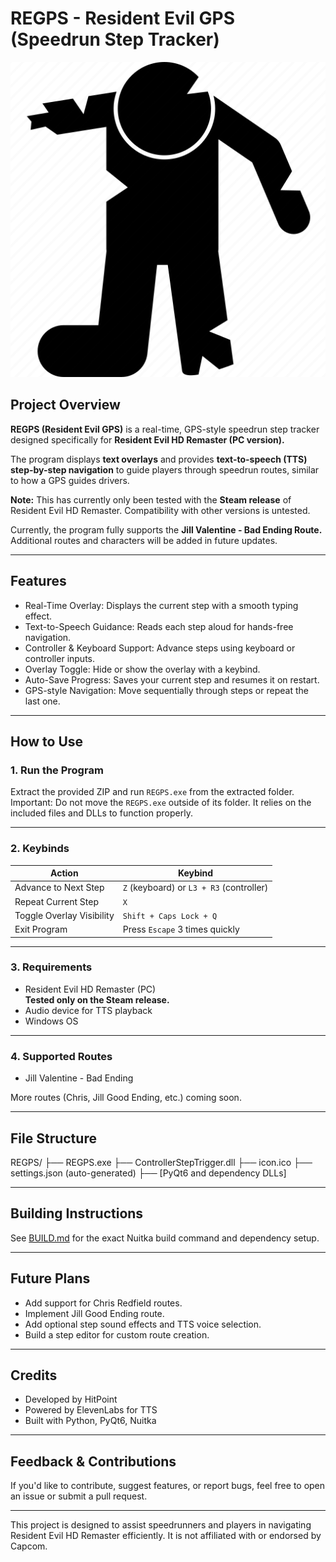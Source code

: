 # REGPS - Resident Evil GPS (Speedrun Step Tracker)

![REGPS Logo](icon.png)

## Project Overview
**REGPS (Resident Evil GPS)** is a real-time, GPS-style speedrun step tracker designed specifically for **Resident Evil HD Remaster (PC version).**

The program displays **text overlays** and provides **text-to-speech (TTS) step-by-step navigation** to guide players through speedrun routes, similar to how a GPS guides drivers.

**Note:** This has currently only been tested with the **Steam release** of Resident Evil HD Remaster. Compatibility with other versions is untested.

Currently, the program fully supports the **Jill Valentine - Bad Ending Route.** Additional routes and characters will be added in future updates.

---

## Features
- Real-Time Overlay: Displays the current step with a smooth typing effect.
- Text-to-Speech Guidance: Reads each step aloud for hands-free navigation.
- Controller & Keyboard Support: Advance steps using keyboard or controller inputs.
- Overlay Toggle: Hide or show the overlay with a keybind.
- Auto-Save Progress: Saves your current step and resumes it on restart.
- GPS-style Navigation: Move sequentially through steps or repeat the last one.

---

## How to Use

### 1. Run the Program
Extract the provided ZIP and run `REGPS.exe` from the extracted folder.  
Important: Do not move the `REGPS.exe` outside of its folder. It relies on the included files and DLLs to function properly.

---

### 2. Keybinds

| Action | Keybind |
|--------|---------|
| Advance to Next Step | `Z` (keyboard) or `L3 + R3` (controller) |
| Repeat Current Step | `X` |
| Toggle Overlay Visibility | `Shift + Caps Lock + Q` |
| Exit Program | Press `Escape` 3 times quickly |

---

### 3. Requirements
- Resident Evil HD Remaster (PC)  
  **Tested only on the Steam release.**
- Audio device for TTS playback
- Windows OS

---

### 4. Supported Routes
- Jill Valentine - Bad Ending

More routes (Chris, Jill Good Ending, etc.) coming soon.

---

## File Structure

REGPS/
├── REGPS.exe
├── ControllerStepTrigger.dll
├── icon.ico
├── settings.json (auto-generated)
├── [PyQt6 and dependency DLLs]


---

## Building Instructions

See [BUILD.md](BUILD.md) for the exact Nuitka build command and dependency setup.

---

## Future Plans
- Add support for Chris Redfield routes.
- Implement Jill Good Ending route.
- Add optional step sound effects and TTS voice selection.
- Build a step editor for custom route creation.

---

## Credits
- Developed by HitPoint
- Powered by ElevenLabs for TTS
- Built with Python, PyQt6, Nuitka

---

## Feedback & Contributions
If you'd like to contribute, suggest features, or report bugs, feel free to open an issue or submit a pull request.

---

This project is designed to assist speedrunners and players in navigating Resident Evil HD Remaster efficiently. It is not affiliated with or endorsed by Capcom.
